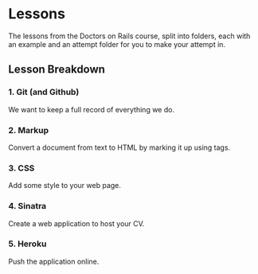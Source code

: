 # Lessons

The lessons from the Doctors on Rails course, split into folders, each with an example and an attempt folder for you to make your attempt in.

## Lesson Breakdown

### 1. Git (and Github)
We want to keep a full record of everything we do.

### 2. Markup
Convert a document from text to HTML by marking it up using tags.

### 3. CSS
Add some style to your web page.

### 4. Sinatra
Create a web application to host your CV.

### 5. Heroku
Push the application online.